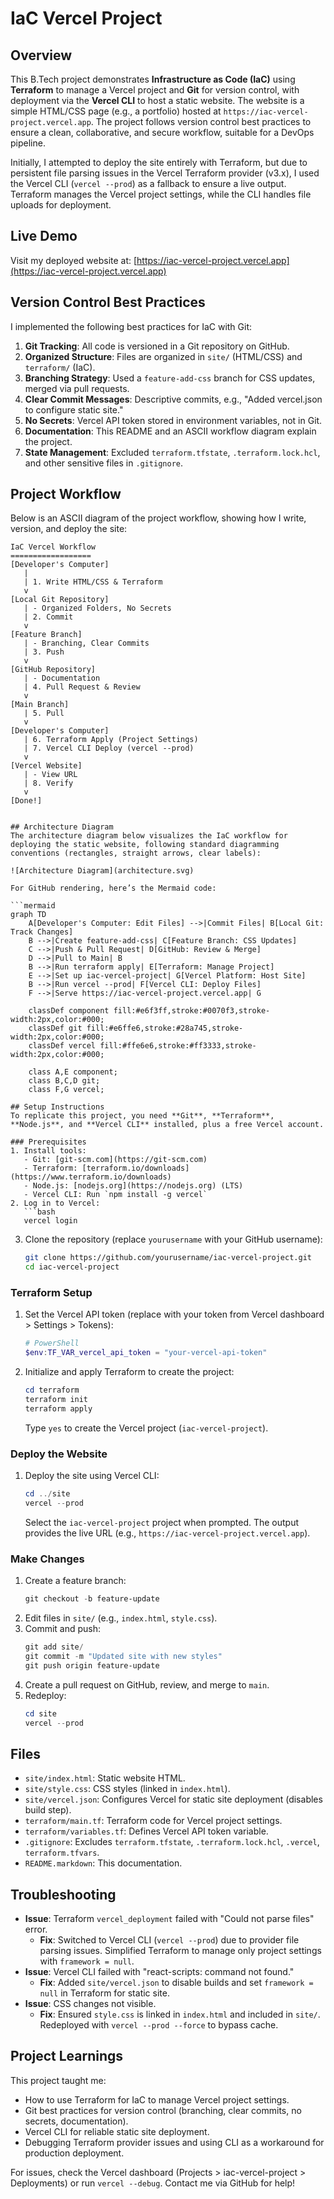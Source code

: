 # IaC Vercel Project

## Overview
This B.Tech project demonstrates **Infrastructure as Code (IaC)** using **Terraform** to manage a Vercel project and **Git** for version control, with deployment via the **Vercel CLI** to host a static website. The website is a simple HTML/CSS page (e.g., a portfolio) hosted at `https://iac-vercel-project.vercel.app`. The project follows version control best practices to ensure a clean, collaborative, and secure workflow, suitable for a DevOps pipeline.

Initially, I attempted to deploy the site entirely with Terraform, but due to persistent file parsing issues in the Vercel Terraform provider (v3.x), I used the Vercel CLI (`vercel --prod`) as a fallback to ensure a live output. Terraform manages the Vercel project settings, while the CLI handles file uploads for deployment.

## Live Demo
Visit my deployed website at: [https://iac-vercel-project.vercel.app](https://iac-vercel-project.vercel.app)

## Version Control Best Practices
I implemented the following best practices for IaC with Git:
1. **Git Tracking**: All code is versioned in a Git repository on GitHub.
2. **Organized Structure**: Files are organized in `site/` (HTML/CSS) and `terraform/` (IaC).
3. **Branching Strategy**: Used a `feature-add-css` branch for CSS updates, merged via pull requests.
4. **Clear Commit Messages**: Descriptive commits, e.g., "Added vercel.json to configure static site."
5. **No Secrets**: Vercel API token stored in environment variables, not in Git.
6. **Documentation**: This README and an ASCII workflow diagram explain the project.
7. **State Management**: Excluded `terraform.tfstate`, `.terraform.lock.hcl`, and other sensitive files in `.gitignore`.

## Project Workflow
Below is an ASCII diagram of the project workflow, showing how I write, version, and deploy the site:

```
IaC Vercel Workflow
==================
[Developer's Computer]
   |
   | 1. Write HTML/CSS & Terraform
   v
[Local Git Repository]
   | - Organized Folders, No Secrets
   | 2. Commit
   v
[Feature Branch]
   | - Branching, Clear Commits
   | 3. Push
   v
[GitHub Repository]
   | - Documentation
   | 4. Pull Request & Review
   v
[Main Branch]
   | 5. Pull
   v
[Developer's Computer]
   | 6. Terraform Apply (Project Settings)
   | 7. Vercel CLI Deploy (vercel --prod)
   v
[Vercel Website]
   | - View URL
   | 8. Verify
   v
[Done!]
```
```

## Architecture Diagram
The architecture diagram below visualizes the IaC workflow for deploying the static website, following standard diagramming conventions (rectangles, straight arrows, clear labels):

![Architecture Diagram](architecture.svg)

For GitHub rendering, here’s the Mermaid code:

```mermaid
graph TD
    A[Developer's Computer: Edit Files] -->|Commit Files| B[Local Git: Track Changes]
    B -->|Create feature-add-css| C[Feature Branch: CSS Updates]
    C -->|Push & Pull Request| D[GitHub: Review & Merge]
    D -->|Pull to Main| B
    B -->|Run terraform apply| E[Terraform: Manage Project]
    E -->|Set up iac-vercel-project| G[Vercel Platform: Host Site]
    B -->|Run vercel --prod| F[Vercel CLI: Deploy Files]
    F -->|Serve https://iac-vercel-project.vercel.app| G

    classDef component fill:#e6f3ff,stroke:#0070f3,stroke-width:2px,color:#000;
    classDef git fill:#e6ffe6,stroke:#28a745,stroke-width:2px,color:#000;
    classDef vercel fill:#ffe6e6,stroke:#ff3333,stroke-width:2px,color:#000;

    class A,E component;
    class B,C,D git;
    class F,G vercel;

## Setup Instructions
To replicate this project, you need **Git**, **Terraform**, **Node.js**, and **Vercel CLI** installed, plus a free Vercel account.

### Prerequisites
1. Install tools:
   - Git: [git-scm.com](https://git-scm.com)
   - Terraform: [terraform.io/downloads](https://www.terraform.io/downloads)
   - Node.js: [nodejs.org](https://nodejs.org) (LTS)
   - Vercel CLI: Run `npm install -g vercel`
2. Log in to Vercel:
   ```bash
   vercel login
   ```
3. Clone the repository (replace `yourusername` with your GitHub username):
   ```bash
   git clone https://github.com/yourusername/iac-vercel-project.git
   cd iac-vercel-project
   ```

### Terraform Setup
1. Set the Vercel API token (replace with your token from Vercel dashboard > Settings > Tokens):
   ```powershell
   # PowerShell
   $env:TF_VAR_vercel_api_token = "your-vercel-api-token"
   ```
2. Initialize and apply Terraform to create the project:
   ```powershell
   cd terraform
   terraform init
   terraform apply
   ```
   Type `yes` to create the Vercel project (`iac-vercel-project`).

### Deploy the Website
1. Deploy the site using Vercel CLI:
   ```powershell
   cd ../site
   vercel --prod
   ```
   Select the `iac-vercel-project` project when prompted. The output provides the live URL (e.g., `https://iac-vercel-project.vercel.app`).

### Make Changes
1. Create a feature branch:
   ```powershell
   git checkout -b feature-update
   ```
2. Edit files in `site/` (e.g., `index.html`, `style.css`).
3. Commit and push:
   ```powershell
   git add site/
   git commit -m "Updated site with new styles"
   git push origin feature-update
   ```
4. Create a pull request on GitHub, review, and merge to `main`.
5. Redeploy:
   ```powershell
   cd site
   vercel --prod
   ```

## Files
- `site/index.html`: Static website HTML.
- `site/style.css`: CSS styles (linked in `index.html`).
- `site/vercel.json`: Configures Vercel for static site deployment (disables build step).
- `terraform/main.tf`: Terraform code for Vercel project settings.
- `terraform/variables.tf`: Defines Vercel API token variable.
- `.gitignore`: Excludes `terraform.tfstate`, `.terraform.lock.hcl`, `.vercel`, `terraform.tfvars`.
- `README.markdown`: This documentation.

## Troubleshooting
- **Issue**: Terraform `vercel_deployment` failed with "Could not parse files" error.
  - **Fix**: Switched to Vercel CLI (`vercel --prod`) due to provider file parsing issues. Simplified Terraform to manage only project settings with `framework = null`.
- **Issue**: Vercel CLI failed with "react-scripts: command not found."
  - **Fix**: Added `site/vercel.json` to disable builds and set `framework = null` in Terraform for static site.
- **Issue**: CSS changes not visible.
  - **Fix**: Ensured `style.css` is linked in `index.html` and included in `site/`. Redeployed with `vercel --prod --force` to bypass cache.

## Project Learnings
This project taught me:
- How to use Terraform for IaC to manage Vercel project settings.
- Git best practices for version control (branching, clear commits, no secrets, documentation).
- Vercel CLI for reliable static site deployment.
- Debugging Terraform provider issues and using CLI as a workaround for production deployment.

For issues, check the Vercel dashboard (Projects > iac-vercel-project > Deployments) or run `vercel --debug`. Contact me via GitHub for help!
